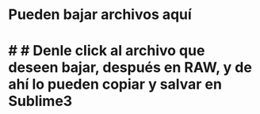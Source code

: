 # Pueden bajar archivos aquí
# # # Denle click al archivo que deseen bajar, después en RAW, y de ahí lo pueden copiar y salvar en Sublime3

